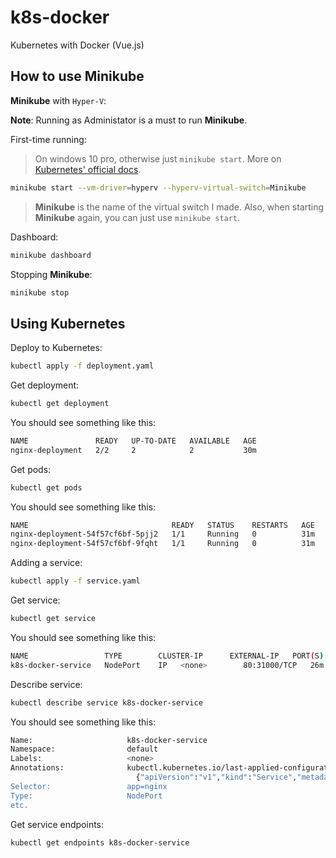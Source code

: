 # k8s-docker

Kubernetes with Docker (Vue.js)

## How to use Minikube

**Minikube** with `Hyper-V`:

**Note**: Running as Administator is a must to run **Minikube**.

First-time running:

> On windows 10 pro, otherwise just `minikube start`. More on [Kubernetes' official docs](https://kubernetes.io/docs/tasks/tools/install-minikube/).

```sh
minikube start --vm-driver=hyperv --hyperv-virtual-switch=Minikube
```

> **Minikube** is the name of the virtual switch I made. Also, when starting **Minikube** again, you can just use `minikube start`.

Dashboard:

```sh
minikube dashboard
```

Stopping **Minikube**:

```sh
minikube stop
```

## Using Kubernetes

Deploy to Kubernetes:

```sh
kubectl apply -f deployment.yaml
```

Get deployment:

```sh
kubectl get deployment
```

You should see something like this:

```sh
NAME               READY   UP-TO-DATE   AVAILABLE   AGE
nginx-deployment   2/2     2            2           30m
```

Get pods:

```sh
kubectl get pods
```

You should see something like this:

```sh
NAME                                READY   STATUS    RESTARTS   AGE
nginx-deployment-54f57cf6bf-5pjj2   1/1     Running   0          31m
nginx-deployment-54f57cf6bf-9fqht   1/1     Running   0          31m
```

Adding a service:

```sh
kubectl apply -f service.yaml
```

Get service:

```sh
kubectl get service
```

You should see something like this:

```sh
NAME                 TYPE        CLUSTER-IP      EXTERNAL-IP   PORT(S)        AGE
k8s-docker-service   NodePort    IP   <none>        80:31000/TCP   26m
```

Describe service:

```sh
kubectl describe service k8s-docker-service
```

You should see something like this:

```sh
Name:                     k8s-docker-service
Namespace:                default
Labels:                   <none>
Annotations:              kubectl.kubernetes.io/last-applied-configuration:
                            {"apiVersion":"v1","kind":"Service","metadata":{"annotations":{},"name":"k8s-docker-service","namespace":"default"},"spec":{"ports":[{"nod...
Selector:                 app=nginx
Type:                     NodePort
etc.
```

Get service endpoints:

```sh
kubectl get endpoints k8s-docker-service
```
